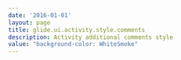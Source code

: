 ```yaml
---
date: '2016-01-01'
layout: page
title: glide.ui.activity.style.comments
description: Activity additional comments style
value: "background-color: WhiteSmoke"
---
```

